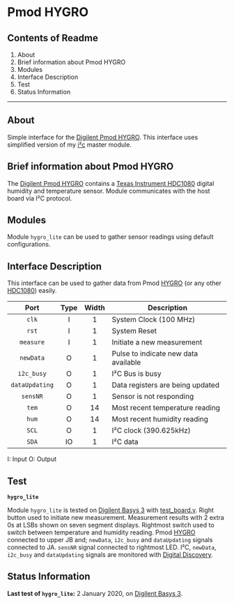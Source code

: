 # Pmod HYGRO

## Contents of Readme

1. About
2. Brief information about Pmod HYGRO
3. Modules
4. Interface Description
5. Test
6. Status Information

---

## About

Simple interface for the [Digilent Pmod HYGRO](https://reference.digilentinc.com/reference/pmod/pmodhygro/start). This interface uses simplified version of my [i²c](https://gitlab.com/suoglu/i2c) master module.

## Brief information about Pmod HYGRO

The [Digilent Pmod HYGRO](https://reference.digilentinc.com/reference/pmod/pmodhygro/start) contains a [Texas Instrument HDC1080](https://www.ti.com/lit/ds/symlink/hdc1080.pdf) digital humidity and temperature sensor. Module communicates with the host board via I²C protocol.

## Modules

<!-- Two modules were implemented. -->
Module `hygro_lite` can be used to gather sensor readings using default configurations.
<!-- In module `hygro_full`, sensor configurations can be changed. Both modules use same ports, `hygro_full` having more ports to control configurations. -->

## Interface Description

This interface can be used to gather data from Pmod [HYGRO](https://reference.digilentinc.com/reference/pmod/pmodhygro/start) (or any other [HDC1080](https://www.ti.com/lit/ds/symlink/hdc1080.pdf)) easily.

|   Port   | Type | Width |  Description |
| :------: | :----: | :----: | ------ |
|  `clk`   | I | 1 | System Clock (100 MHz) |
|  `rst`   | I | 1 | System Reset |
| `measure` | I | 1 | Initiate a new measurement |
|  `newData`   | O | 1 | Pulse to indicate new data available |
|  `i2c_busy`   | O | 1 | I²C Bus is busy |
|  `dataUpdating`| O | 1 | Data registers are being updated |
|  `sensNR`   | O | 1 | Sensor is not responding |
|  `tem`   | O | 14 | Most recent temperature reading |
|  `hum`   | O | 14 | Most recent humidity reading |
|  `SCL`   | O | 1 | I²C clock (390.625kHz) |
|  `SDA`   | IO | 1 | I²C data |

I: Input  O: Output

## Test

**`hygro_lite`**

Module `hygro_lite` is tested on [Digilent Basys 3](https://reference.digilentinc.com/reference/programmable-logic/basys-3/reference-manual) with [test_board.v](Test/test_board.v). Right button used to initiate new measurement. Measurement results with 2 extra 0s at LSBs shown on seven segment displays. Rightmost switch used to switch between temperature and humidity reading. Pmod [HYGRO](https://reference.digilentinc.com/reference/pmod/pmodhygro/start) connected to upper JB and; `newData`, `i2c_busy` and `dataUpdating` signals connected to JA. `sensNR` signal connected to rightmost LED. I²C, `newData`, `i2c_busy` and `dataUpdating` signals are monitored with [Digital Discovery](https://reference.digilentinc.com/reference/instrumentation/digital-discovery/start).

## Status Information

**Last test of `hygro_lite`:** 2 January 2020, on [Digilent Basys 3](https://reference.digilentinc.com/reference/programmable-logic/basys-3/reference-manual).

